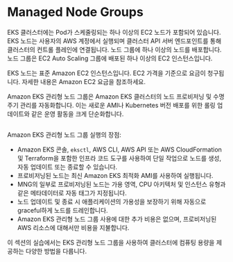 # Managed Node Groups

EKS 클러스터에는 Pod가 스케줄링되는 하나 이상의 EC2 노드가 포함되어 있습니다. EKS 노드는 사용자의 AWS 계정에서 실행되며 클러스터 API 서버 엔드포인트를 통해 클러스터의 컨트롤 플레인에 연결됩니다. 노드 그룹에 하나 이상의 노드를 배포합니다. 노드 그룹은 EC2 Auto Scaling 그룹에 배포된 하나 이상의 EC2 인스턴스입니다.

EKS 노드는 표준 Amazon EC2 인스턴스입니다. EC2 가격을 기준으로 요금이 청구됩니다. 자세한 내용은 Amazon EC2 요금을 참조하세요.

Amazon EKS 관리형 노드 그룹은 Amazon EKS 클러스터의 노드 프로비저닝 및 수명 주기 관리를 자동화합니다. 이는 새로운 AMI나 Kubernetes 버전 배포를 위한 롤링 업데이트와 같은 운영 활동을 크게 단순화합니다.

<figure><img src="https://eksworkshop.com/assets/images/managed-node-groups-3e9622dc209815fdc55385fd9f5c05e6.webp" alt=""><figcaption></figcaption></figure>

Amazon EKS 관리형 노드 그룹 실행의 장점:

* Amazon EKS 콘솔, `eksctl`, AWS CLI, AWS API 또는 AWS CloudFormation 및 Terraform을 포함한 인프라 코드 도구를 사용하여 단일 작업으로 노드를 생성, 자동 업데이트 또는 종료할 수 있습니다.
* 프로비저닝된 노드는 최신 Amazon EKS 최적화 AMI를 사용하여 실행됩니다.
* MNG의 일부로 프로비저닝된 노드는 가용 영역, CPU 아키텍처 및 인스턴스 유형과 같은 메타데이터로 자동 태그가 지정됩니다.
* 노드 업데이트 및 종료 시 애플리케이션의 가용성을 보장하기 위해 자동으로 graceful하게 노드를 드레인합니다.
* Amazon EKS 관리형 노드 그룹 사용에 대한 추가 비용은 없으며, 프로비저닝된 AWS 리소스에 대해서만 비용을 지불합니다.

이 섹션의 실습에서는 EKS 관리형 노드 그룹을 사용하여 클러스터에 컴퓨팅 용량을 제공하는 다양한 방법을 다룹니다.
